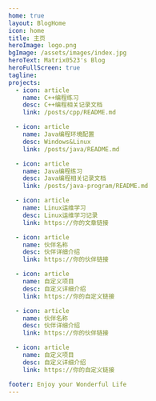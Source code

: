```yaml
---
home: true
layout: BlogHome
icon: home
title: 主页
heroImage: logo.png
bgImage: /assets/images/index.jpg
heroText: Matrix0523's Blog
heroFullScreen: true
tagline: 
projects:
  - icon: article
    name: C++编程练习
    desc: C++编程相关记录文档
    link: /posts/cpp/README.md

  - icon: article
    name: Java编程环境配置
    desc: Windows&Linux
    link: /posts/java/README.md

  - icon: article
    name: Java编程练习
    desc: Java编程相关记录文档
    link: /posts/java-program/README.md

  - icon: article
    name: Linux运维学习
    desc: Linux运维学习记录
    link: https://你的文章链接

  - icon: article
    name: 伙伴名称
    desc: 伙伴详细介绍
    link: https://你的伙伴链接

  - icon: article
    name: 自定义项目
    desc: 自定义详细介绍
    link: https://你的自定义链接

  - icon: article
    name: 伙伴名称
    desc: 伙伴详细介绍
    link: https://你的伙伴链接

  - icon: article
    name: 自定义项目
    desc: 自定义详细介绍
    link: https://你的自定义链接

footer: Enjoy your Wonderful Life
---
```

